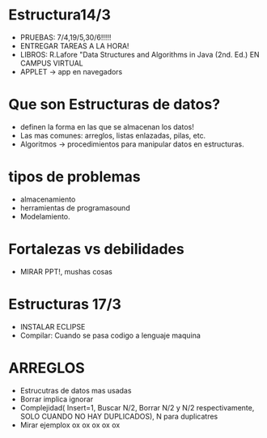 # Estructura14/3

- PRUEBAS: 7/4,19/5,30/6!!!!! 
- ENTREGAR TAREAS A LA HORA!
- LIBROS: R.Lafore "Data Structures and Algorithms in Java (2nd. Ed.) EN CAMPUS VIRTUAL
- APPLET -> app en navegadors

# Que son Estructuras de datos?
- definen la forma en las que se almacenan los datos!
- Las mas comunes: arreglos, listas enlazadas, pilas, etc.
- Algoritmos -> procedimientos para manipular datos en estructuras.

# tipos de problemas
- almacenamiento 
- herramientas de programasound
- Modelamiento.

# Fortalezas vs debilidades
- MIRAR PPT!, mushas cosas

# Estructuras 17/3
- INSTALAR ECLIPSE
- Compilar: Cuando se pasa codigo a lenguaje maquina

# ARREGLOS
- Estrucutras de datos mas usadas
- Borrar implica ignorar
- Complejidad( Insert=1, Buscar N/2, Borrar N/2 y  N/2 respectivamente, SOLO CUANDO NO HAY DUPLICADOS), N para duplicatres
- Mirar ejemplox ox ox ox ox ox 
